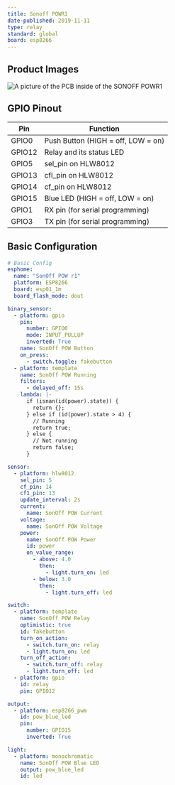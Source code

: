 ```yaml
---
title: Sonoff POWR1
date-published: 2019-11-11
type: relay
standard: global
board: esp8266
---
```


## Product Images

![A picture of the PCB inside of the SONOFF POWR1](/inside.jpg "inside")

## GPIO Pinout

| Pin    | Function                           |
| ------ | ---------------------------------- |
| GPIO0  | Push Button (HIGH = off, LOW = on) |
| GPIO12 | Relay and its status LED           |
| GPIO5  | sel_pin on HLW8012                 |
| GPIO13 | cfl_pin on HLW8012                 |
| GPIO14 | cf_pin on HLW8012                  |
| GPIO15 | Blue LED (HIGH = off, LOW = on)    |
| GPIO1  | RX pin (for serial programming)    |
| GPIO3  | TX pin (for serial programming)    |

## Basic Configuration

```yaml
# Basic Config
esphome:
  name: "SonOff POW r1"
  platform: ESP8266
  board: esp01_1m
  board_flash_mode: dout

binary_sensor:
  - platform: gpio
    pin:
      number: GPIO0
      mode: INPUT_PULLUP
      inverted: True
    name: SonOff POW Button
    on_press:
      - switch.toggle: fakebutton
  - platform: template
    name: SonOff POW Running
    filters:
      - delayed_off: 15s
    lambda: |-
      if (isnan(id(power).state)) {
        return {};
      } else if (id(power).state > 4) {
        // Running
        return true;
      } else {
        // Not running
        return false;
      }

sensor:
  - platform: hlw8012
    sel_pin: 5
    cf_pin: 14
    cf1_pin: 13
    update_interval: 2s
    current:
      name: SonOff POW Current
    voltage:
      name: SonOff POW Voltage
    power:
      name: SonOff POW Power
      id: power
      on_value_range:
        - above: 4.0
          then:
            - light.turn_on: led
        - below: 3.0
          then:
            - light.turn_off: led

switch:
  - platform: template
    name: SonOff POW Relay
    optimistic: true
    id: fakebutton
    turn_on_action:
      - switch.turn_on: relay
      - light.turn_on: led
    turn_off_action:
      - switch.turn_off: relay
      - light.turn_off: led
  - platform: gpio
    id: relay
    pin: GPIO12

output:
  - platform: esp8266_pwm
    id: pow_blue_led
    pin:
      number: GPIO15
      inverted: True

light:
  - platform: monochromatic
    name: SonOff POW Blue LED
    output: pow_blue_led
    id: led
```
